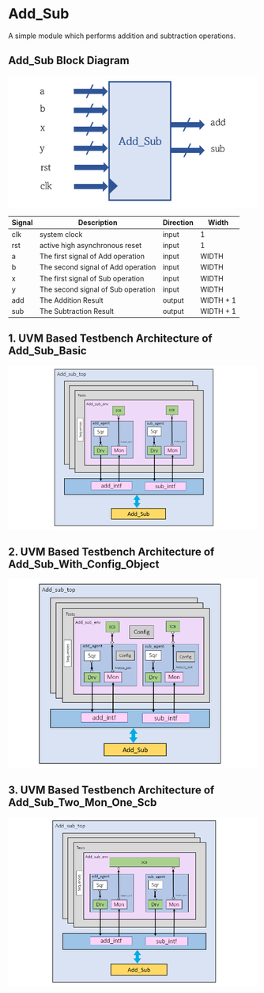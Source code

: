 # Add_Sub
A simple module which performs addition and subtraction operations.

## Add_Sub Block Diagram
![image](https://github.com/UserImages/user_images/blob/main/add_sub.PNG)

| Signal   |    Description                     | Direction| Width     |
|----------|------------------------------------|----------|-----------|
| clk      | system clock                       | input    | 1         |
| rst      | active high asynchronous reset     | input    | 1         |
| a        | The first signal of Add operation  | input    | WIDTH     |
| b        | The second signal of Add operation | input    | WIDTH     |
| x        | The first signal of Sub operation  | input    | WIDTH     |
| y        | The second signal of Sub operation | input    | WIDTH     |
| add      | The Addition Result                | output   | WIDTH + 1 |
| sub      | The Subtraction  Result            | output   | WIDTH + 1 |

## 1. UVM Based Testbench Architecture of Add_Sub_Basic
![image](https://github.com/UserImages/user_images/blob/main/add_sub_basic.PNG)

## 2. UVM Based Testbench Architecture of Add_Sub_With_Config_Object
![image](https://github.com/UserImages/user_images/blob/main/add_sub_config_object.PNG)

## 3. UVM Based Testbench Architecture of Add_Sub_Two_Mon_One_Scb
![image](https://github.com/UserImages/user_images/blob/main/Add_Sub_Two_Mon_One_Scb.PNG)
